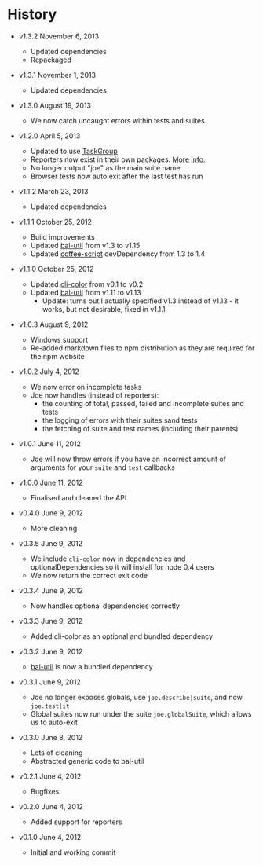 # History

- v1.3.2 November 6, 2013
	- Updated dependencies
	- Repackaged

- v1.3.1 November 1, 2013
	- Updated dependencies

- v1.3.0 August 19, 2013
	- We now catch uncaught errors within tests and suites

- v1.2.0 April 5, 2013
	- Updated to use [TaskGroup](https://npmjs.org/package/taskgroup)
	- Reporters now exist in their own packages. [More info.](https://github.com/bevry/joe/wiki/Using-Custom-Reporters)
	- No longer output "joe" as the main suite name
	- Browser tests now auto exit after the last test has run

- v1.1.2 March 23, 2013
	- Updated dependencies

- v1.1.1 October 25, 2012
	- Build improvements
	- Updated [bal-util](https://github.com/balupton/bal-util) from v1.3 to v1.15
	- Updated [coffee-script](https://github.com/jashkenas/coffee-script) devDependency from 1.3 to 1.4

- v1.1.0 October 25, 2012
	- Updated [cli-color](https://github.com/medikoo/cli-color) from v0.1 to v0.2
	- Updated [bal-util](https://github.com/balupton/bal-util) from v1.11 to v1.13
		- Update: turns out I actually specified v1.3 instead of v1.13 - it works, but not desirable, fixed in v1.1.1

- v1.0.3 August 9, 2012
	- Windows support
	- Re-added markdown files to npm distribution as they are required for the npm website

- v1.0.2 July 4, 2012
	- We now error on incomplete tasks
	- Joe now handles (instead of reporters):
		- the counting of total, passed, failed and incomplete suites and tests
		- the logging of errors with their suites sand tests
		- the fetching of suite and test names (including their parents)

- v1.0.1 June 11, 2012
	- Joe will now throw errors if you have an incorrect amount of arguments for your `suite` and `test` callbacks

- v1.0.0 June 11, 2012
	- Finalised and cleaned the API

- v0.4.0 June 9, 2012
	- More cleaning

- v0.3.5 June 9, 2012
	- We include `cli-color` now in dependencies and optionalDependencies so it will install for node 0.4 users
	- We now return the correct exit code

- v0.3.4 June 9, 2012
	- Now handles optional dependencies correctly

- v0.3.3 June 9, 2012
	- Added cli-color as an optional and bundled dependency

- v0.3.2 June 9, 2012
	- [bal-util](https://github.com/balupton/bal-util) is now a bundled dependency

- v0.3.1 June 9, 2012
	- Joe no longer exposes globals, use `joe.describe|suite`, and now `joe.test|it`
	- Global suites now run under the suite `joe.globalSuite`, which allows us to auto-exit

- v0.3.0 June 8, 2012
	- Lots of cleaning
	- Abstracted generic code to bal-util

- v0.2.1 June 4, 2012
	- Bugfixes

- v0.2.0 June 4, 2012
	- Added support for reporters

- v0.1.0 June 4, 2012
	- Initial and working commit